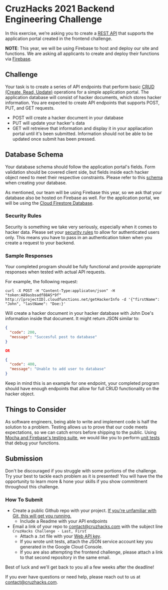 # CruzHacks 2021 Backend Engineering Challenge

In this exercise, we’re asking you to create a [REST API](https://www.codecademy.com/articles/what-is-rest) that supports the application portal created in the frontend challenge.  

**NOTE**: This year, we will be using Firebase to host and deploy our site and functions. We are asking all applicants to create and deploy their functions via [Firebase](https://firebase.google.com/).

## Challenge

Your task is to create a series of API endpoints that perform basic [CRUD (Create, Read, Update)](https://www.codecademy.com/articles/what-is-crud) operations for a simple application portal. The application database will consist of hacker documents, which stores hacker information. You are expected to create API endpoints that supports POST, PUT, and GET requests.

* POST will create a hacker document in your database
* PUT will update your hacker's data
* GET will retreieve that information and display it in your appliacation portal until it's been submitted. Information should not be able to be updated once submit has been pressed.

## Database Schema

Your database schema should follow the application portal's fields. Form validation should be covered client side, but fields inside each hacker object need to meet their respective constraints. Please refer to this [schema](https://docs.google.com/document/d/1gPo9_31LTOIkPMnFt-n4zWBOg7HsOB-yEDPmuAKsM6I/edit) when creating your database.

As mentioned, our team will be using Firebase this year, so we ask that your database also be hosted on Firebase as well. For the application portal, we will be using the [Cloud Firestore Database](https://firebase.google.com/docs/firestore).

### Security Rules

Security is something we take very seriously, especially when it comes to hacker data. Please set your [security rules](https://firebase.google.com/docs/firestore/security/get-started) to allow for authenticated users only. This means you have to pass in an authentication token when you create a request to your backend.

### Sample Responses

Your completed program should be fully functional and provide appropriate responses when tested with actual API requests.

For example, the following request:

`curl -X POST -H "Content-Type:applicaton/json" -H "token:A89asbsadf88AS*9f" http://[projectID].cloudfunctions.net/getHackerInfo -d '{"firstName": "John", "lastName": "Doe:}'`

Will create a hacker document in your hacker database with John Doe's information inside that document. It might return JSON similar to:

```json
{
  "code": 200,
  "message": "Succesful post to database"
}

OR

{
  "code": 400,
  "message": "Unable to add user to database"
}
```

Keep in mind this is an example for one endpoint, your completed program should have enough endpoints that allow for full CRUD functionality on the hacker object.

## Things to Consider

As software engineers, being able to write and implement code is half the solution to a problem. Testing allows us to prove that our code meets expectations, so we can catch errors before shipping to the public. Using [Mocha and Firebase's testing suite](https://firebase.google.com/docs/functions/unit-testing), we would like you to perform [unit tests](https://en.wikipedia.org/wiki/Unit_testing) that debug your functions.

## Submission

Don't be discouraged if you struggle with some portions of the challenge. Try your best to tackle each problem as it is presented! You will have the the opportunity to learn more & hone your skills if you show commitment throughout this challenge.

### How To Submit

* Create a public Github repo with your project. [If you're unfamiliar with Git, this will get you running.](https://www.freecodecamp.org/news/learn-the-basics-of-git-in-under-10-minutes-da548267cc91/)
  * Include a Readme with your API endpoints
* Email a link of your repo to [contact@cruzhacks.com](mailto:contact@cruzhacks.com) with the subject line `CruzHacks Challenge - Last, First`
  * Attach a .txt file with your [Web API key](https://console.firebase.google.com/u/0/project/_/settings/general?pli=1).
  * If you wrote unit tests, attach the JSON service account key you generated in the Google Cloud Console.
  * If you are also attempting the frontend challenge, please attach a link to that second repository in the same email.

Best of luck and we'll get back to you all a few weeks after the deadline!

If you ever have questions or need help, please reach out to us at [contact@cruzhacks.com](mailto:contact@cruzhacks.com).
